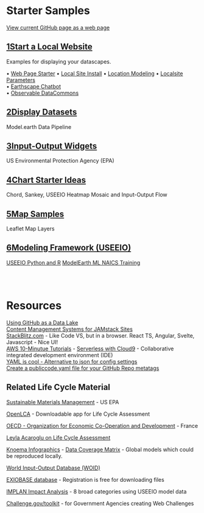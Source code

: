 # Starter Samples

<div class="showGit">
<a href="https://model.earth/community/start/">View current GitHub page as a web page</a>
</div>

## [<span class="num">1</span><span class="txt">Start a Local Website</span>](../../localsite/start)
Examples for displaying your datascapes.

&bullet; <a href="../../localsite/start/">Web Page Starter</a>
&bullet; <a href="../../localsite/start/steps/">Local Site Install</a>
&bullet; <a href="../../apps/">Location Modeling</a><!--
&bullet;  [Copy the apps base folder](../../apps/base/)  -->
&bullet; <a href="../../localsite/#parameters">Localsite Parameters</a>  
&bullet; <a href="../../localsite/start/earthscape/">Earthscape Chatbot</a>  
&bullet; <a href="../../data-pipeline/timelines/observable">Observable DataCommons</a>  
<!--
&bullet; <a href="../challenge/">Sustainable Communities Web Challenge</a><br>
&bullet; <a href="../challenge/how/">How to Create a Local Site Page</a><br>
--> 

## [<span class="num">2</span><span class="txt">Display Datasets</span>](../../localsite/info/data)
Model.earth Data Pipeline

## [<span class="num">3</span><span class="txt">Input-Output Widgets</span>](../../io/charts)
US Environmental Protection Agency (EPA)

## [<span class="num">4</span><span class="txt">Chart Starter Ideas</span>](charts)
Chord, Sankey, USEEIO Heatmap Mosaic and Input-Output Flow

## [<span class="num">5</span><span class="txt">Map Samples</span>](maps)
Leaflet Map Layers

## [<span class="num">6</span><span class="txt">Modeling Framework (USEEIO)</span>](https://github.com/usepa/useeio_api/)
[USEEIO Python and R](../resources/useeio) 
[ModelEarth ML NAICS Training](../../data-pipeline/timelines/training/naics/) 

<br><br>

# Resources

[Using GitHub as a Data Lake](https://dzone.com/articles/using-github-as-a-data-lake)  
[Content Management Systems for JAMstack Sites](https://headlesscms.org/)  
[StackBlitz.com](https://stackblitz.com/) - Like Code VS, but in a browser. React TS, Angular, Svelte, Javascript - Nice UI!  
[AWS 10-Minutue Tutorials](https://aws.amazon.com/getting-started/tutorials/?awsf.getting-started-content=use-case-tmt%23websites-apps) - [Serverless with Cloud9](https://aws.amazon.com/getting-started/tutorials/build-serverless-app-codestar-cloud9/?trk=gs_card) - Collaborative integrated development environment (IDE)  
[YAML is cool - Alternative to json for config settings](https://www.educative.io/blog/yaml-tutorial)  
[Create a publiccode.yaml file for your GitHub Repo metatags](https://github.com/publiccodeyml/publiccode.yml)  

<!--
[Netlify Gatsby Starter](https://github.com/netlify-templates/gatsby-starter-netlify-cms) - [Gatsby](https://www.gatsbyjs.org/)    

**VueJS**  
[Element Table](https://element.bootstrap-table.com/examples/)  
[Build a Vue App with Google Firebase Authentication and Firestore Database](https://blog.bitsrc.io/build-a-vue-app-with-firebase-authentication-and-database-e7d6816f79af)  
[Frappe/ERPNext](https://frappe.io/frappejs/docs/client/index.md), 
[VuePress](https://vuepress.vuejs.org/), 
[Gridsome](https://gridsome.org/), 
[Nuxt](https://nuxtjs.org/).&nbsp;  

**Google Flutter**  
[Flutter - apps for mobile, web and desktop](https://flutter.dev/)  
[Flutter/Dart samples in HTML](https://gallery.flutter.dev/)
-->



## Related Life Cycle Material

<!--
There is growing trend across industry to trace the entire supply chain. 
Responsible sourcing allows manufacturers to...
-->

[Sustainable Materials Management](https://www.epa.gov/smm) - US EPA  

[OpenLCA](https://www.openlca.org/) - Downloadable app for Life Cycle Assessment

<!--
[Recycling and Resource Recovery as a Tool for Regional Economic Development](https://www.epa.gov/smm/sustainable-materials-management-smm-web-academy-webinar-recycling-and-resource-recovery-tool) - Webinar: Nov 20, 2019, 1PM  
-->
[OECD - Organization for Economic
Co-Operation and Development](https://www.oecd.org/sti/ind/measuring-trade-in-value-added.htm) - France  

<!-- GEOD - Global Economic Open Database  -->

[Leyla Acaroglu on Life Cycle Assessment](https://medium.com/disruptive-design/a-guide-to-life-cycle-thinking-b762ab49bce3)   

[Knoema Infographics](https://knoema.com/infographics) - [Data Coverage Matrix](https://knoema.com/atlas/matrix) - Global models which could be reproduced locally.  

[World Input-Output Database (WOID)](http://www.wiod.org/otherdb)  

<!-- https://simapro.com/products/exiobase-database/-->
[EXIOBASE database](https://www.exiobase.eu/) - Registration is free for downloading files  

[IMPLAN Impact Analysis](https://implanhelp.zendesk.com/hc/en-us/articles/360039284273-Environmental-Data) - 8 broad categories using USEEIO model data  


[Challenge.gov/toolkit](https://www.challenge.gov/toolkit/) - for Government Agencies creating Web Challenges  

<!--
USCSD Materials Marketplace - Seems to be members only. Wes has a contact that worked on it.
https://usbcsd.org/materials

Southern Regional Science Association
http://www.srsa.org/


https://joulebug.com/
-->


<!-- 

Create a Sankey chart with a return flow:
https://www.sciencedirect.com/science/article/pii/S0921344917301167
-->

